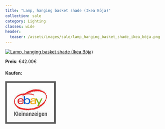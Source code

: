 ```yaml
---
title: "Lamp, hanging basket shade (Ikea Böja)"
collection: sale
category: Lighting
classes: wide
header: 
  teaser: /assets/images/sale/lamp_hanging_basket_shade_ikea_böja.png
---
```




<a href="">
  <img src="/assets/images/sale/lamp_hanging_basket_shade_ikea_böja.png" alt="Lamp, hanging basket shade (Ikea Böja)">
</a>

**Preis**: €42.00€


#### Kaufen:
<a href="">
  <img src="/assets/images/ebay.png" alt="Ebay Kleinanzeigen" style="border: 5px solid #555">
</a>


